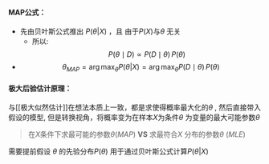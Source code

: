 #### MAP公式：
- 先由贝叶斯公式推出 $P(\theta|X)$ ，且 由于$P(X)$与$\theta$ 无关
	- 所以:$$P(\theta \mid D) \propto P(D \mid \theta)\,P(\theta)
$$
- $$\theta_{MAP}=\arg\max_\theta P(\theta|X) =\arg\max_\theta P(D \mid \theta)\,P(\theta)$$
#### 极大后验估计原理：
与[[极大似然估计]]在想法本质上一致，都是求使得概率最大化的$\theta$ , 然后直接带入假设的模型, 但是转换视角，将概率变为在样本$X$为条件$\theta$ 为变量的最大可能参数$\theta$

>	在$X$条件下求最可能的参数$\theta$(*MAP*)  **VS**  求最符合$X$ 分布的参数$\theta$ (*MLE*)

需要提前假设 $\theta$ 的先验分布$P(\theta)$ 用于通过贝叶斯公式计算$P(\theta|X)$ 